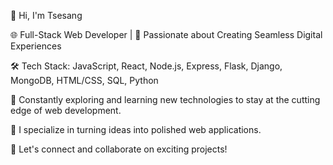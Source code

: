   
  



👋 Hi, I'm Tsesang

🌐 Full-Stack Web Developer | 🚀 Passionate about Creating Seamless Digital Experiences

🛠️ Tech Stack: JavaScript, React, Node.js, Express, Flask, Django, MongoDB, HTML/CSS, SQL, Python

🧠 Constantly exploring and learning new technologies to stay at the cutting edge of web development.

💼 I specialize in turning ideas into polished web applications.

🔗 Let's connect and collaborate on exciting projects!

  
<!--
**tsesang/tsesang** is a ✨ _special_ ✨ repository because its `README.md` (this file) appears on your GitHub profile.

Here are some ideas to get you started:

- 🔭 I’m currently working on ...
- 🌱 I’m currently learning ...
- 👯 I’m looking to collaborate on ...
- 🤔 I’m looking for help with ...
- 💬 Ask me about ...
- 📫 How to reach me: ...
- 😄 Pronouns: ...
- ⚡ Fun fact: ...
-->
